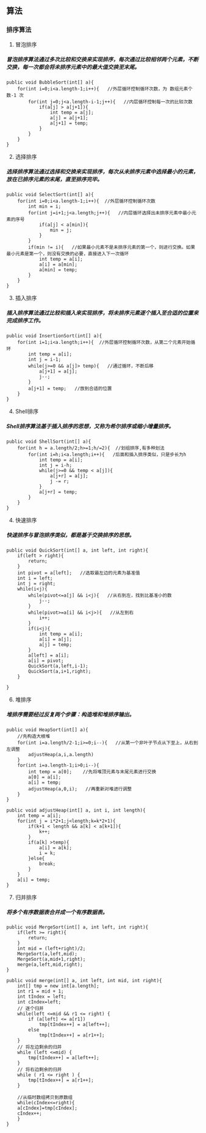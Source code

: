 ## 算法
### 排序算法
1. 冒泡排序
##### 冒泡排序算法通过多次比较和交换来实现排序，每次通过比较相邻两个元素，不断交换，每一次都会将未排序元素中的最大值交换至末尾。
    public void BubbleSort(int[] a){
        for(int i=0;i<a.length-1;i++){   //外层循环控制循环次数，为 数组元素个数-1 次
            for(int j=0;j<a.length-i-1;j++){   //内层循环控制每一次的比较次数
                if(a[j] > a[j+1]){
                    int temp = a[j];
                    a[j] = a[j+1];
                    a[j+1] = temp;
                }
            }
        }
    }
2. 选择排序
##### 选择排序算法通过选择和交换来实现排序，每次从未排序元素中选择最小的元素，放在已排序元素的末尾，直至排序完毕。
    public void SelectSort(int[] a){
        for(int i=0;i<a.length-1;i++){  //外层循环控制循环次数
            int min = i;
            for(int j=i+1;j<a.length;j++){   //内层循环选择出未排序元素中最小元素的序号
                if(a[j] < a[min]){
                    min = j;
                }
            }
            if(min != i){   //如果最小元素不是未排序元素的第一个，则进行交换。如果最小元素是第一个，则没有交换的必要，直接进入下一次循环
                int temp = a[i];
                a[i] = a[min];
                a[min] = temp;
            }
        }
    }
3. 插入排序
##### 插入排序算法通过比较和插入来实现排序，将未排序元素逐个插入至合适的位置来完成排序工作。
    public void InsertionSort(int[] a){
        for(int i=1;i<a.length;i++){  //外层循环控制循环次数，从第二个元素开始循环
            int temp = a[i];
            int j = i-1;
            while(j>=0 && a[j]> temp){   //通过循环，不断后移
                a[j+1] = a[j];
                j--;
            }
            a[j+1] = temp;   //放到合适的位置
        }
    }
4. Shell排序
##### Shell排序算法基于插入排序的思想，又称为希尔排序或缩小增量排序。
    public void ShellSort(int[] a){
        for(int h = a.length/2;h>=1;h/=2){  //划组排序,有多种划法
            for(int i=h;i<a.length;i++){   /后面和插入排序类似，只是步长为h
                int temp = a[i];
                int j = i-h;
                while(j>=0 && temp < a[j]){
                    a[j+r] = a[j];
                    j -= r;
                }
                a[j+r] = temp;
            }
        }
    }
4. 快速排序
##### 快速排序与冒泡排序类似，都是基于交换排序的思想。
    public void QuickSort(int[] a, int left, int right){
        if(left > right){
            return;
        }
        int pivot = a[left];   //选取最左边的元素为基准值
        int i = left;
        int j = right;
        while(i<j){
            while(pivot<=a[j] && i<j){   //从右到左，找到比基准小的数
                j--;
            }
            while(pivot>=a[i] && i<j>){   //从左到右
                i++;
            }
            if(i<j){
                int temp = a[i];
                a[i] = a[j];
                a[j] = temp;
            }
            a[left] = a[i];
            a[i] = pivot;
            QuickSort(a,left,i-1);
            QuickSort(a,i+1,right);
        }

    }
6. 堆排序
##### 堆排序需要经过反复两个步骤：构造堆和堆排序输出。
    public void HeapSort(int[] a){
        //先构造大根堆
        for(int i=a.length/2-1;i>=0;i--){   //从第一个非叶子节点从下至上，从右到左调整
            adjustHeap(a,i,a.length)
        }
        for(int i=a.length-1;i>0;i--){
            int temp = a[0];    //先将堆顶元素与末尾元素进行交换
            a[0] = a[i];
            a[i] = temp;
            adjustHeap(a,0,i);   //再重新对堆进行调整
        }
    }

    public void adjustHeap(int[] a, int i, int length){
        int temp = a[i];
        for(int j = i*2+1;j<length;k=k*2+1){
            if(k+1 < length && a[k] < a[k+1]){
                k++;
            }
            if(a[k] >temp){
                a[i] = a[k];
                i = k;
            }else{
                break;
            }
        }
        a[i] = temp;
    }
7. 归并排序
##### 将多个有序数据表合并成一个有序数据表。
    public void MergeSort(int[] a, int left, int right){
        if(left >= right){
            return;
        }
        int mid = (left+right)/2;
        MergeSort(a,left,mid);
        MergeSort(a,mid+1,right);
        merge(a,left,mid,right);
    }

    public void merge(int[] a, int left, int mid, int right){
        int[] tmp = new int[a.length];
        int r1 = mid + 1;
        int tIndex = left;
        int cIndex=left;
        // 逐个归并
        while(left <=mid && r1 <= right) {
            if (a[left] <= a[r1]) 
                tmp[tIndex++] = a[left++];
            else
                tmp[tIndex++] = a[r1++];
        }
        // 将左边剩余的归并
        while (left <=mid) {
            tmp[tIndex++] = a[left++];
        }
        // 将右边剩余的归并
        while ( r1 <= right ) {
            tmp[tIndex++] = a[r1++];
        }

        //从临时数组拷贝到原数组
        while(cIndex<=right){
        a[cIndex]=tmp[cIndex];
        cIndex++;
        }
    }
